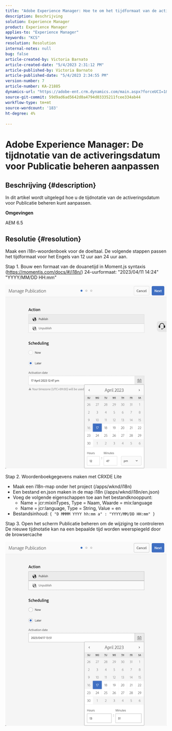 ```yaml
---
title: "Adobe Experience Manager: Hoe te om het tijdformaat van de activeringsdatum voor Manage Publication aan te passen"
description: Beschrijving
solution: Experience Manager
product: Experience Manager
applies-to: "Experience Manager"
keywords: "KCS"
resolution: Resolution
internal-notes: null
bug: false
article-created-by: Victoria Barnato
article-created-date: "5/4/2023 2:31:12 PM"
article-published-by: Victoria Barnato
article-published-date: "5/4/2023 2:34:55 PM"
version-number: 7
article-number: KA-21885
dynamics-url: "https://adobe-ent.crm.dynamics.com/main.aspx?forceUCI=1&pagetype=entityrecord&etn=knowledgearticle&id=4784504c-88ea-ed11-a7c6-6045bd0065f9"
source-git-commit: 59d9ad6ad5642d0a4794d03335211fcee334ab44
workflow-type: tm+mt
source-wordcount: '183'
ht-degree: 4%

---
```


# Adobe Experience Manager: De tijdnotatie van de activeringsdatum voor Publicatie beheren aanpassen

## Beschrijving {#description}


In dit artikel wordt uitgelegd hoe u de tijdnotatie van de activeringsdatum voor Publicatie beheren kunt aanpassen.

<b>Omgevingen</b>

AEM 6.5


## Resolutie {#resolution}


Maak een i18n-woordenboek voor de doeltaal. De volgende stappen passen het tijdformaat voor het Engels van 12 uur aan 24 uur aan.

Stap 1. Bouw een formaat van de douanetijd in Moment.js syntaxis (https://momentjs.com/docs/#/i18n/) 24-uurformaat: &quot;2023/04/11 14:24&quot; &quot;YYYY/MM/DD HH:mm&quot;

![](assets/d14c64e9-53de-ed11-a7c7-6045bd006268.png)

Stap 2. Woordenboekgegevens maken met CRXDE Lite

- Maak een i18n-map onder het project (/apps/wknd/i18n)
- Een bestand en.json maken in de map i18n (/apps/wknd/i18n/en.json)
- Voeg de volgende eigenschappen toe aan het bestandknooppunt:
   - Name = jcr:mixinTypes, Type = Naam, Waarde = mix:language
   - Name = jcr:language, Type = String, Value = en
- Bestandsinhoud: `{ "D MMMM YYYY hh:mm a" : "YYYY/MM/DD HH:mm" }`


Stap 3. Open het scherm Publicatie beheren om de wijziging te controleren De nieuwe tijdnotatie kan na een bepaalde tijd worden weerspiegeld door de browsercache

![](assets/25f363ef-53de-ed11-a7c7-6045bd006268.png)
